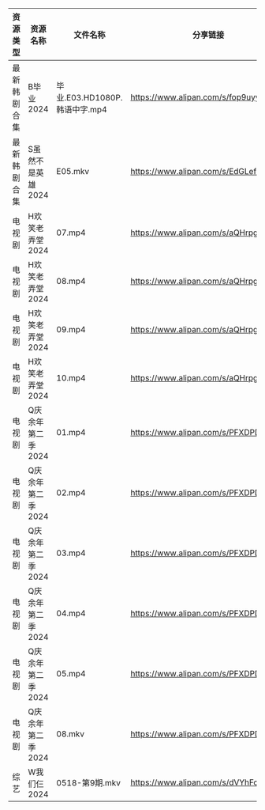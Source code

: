 | 资源类型   | 资源名称        | 文件名称                    | 分享链接                                 | 更新时间                |
| ------ | ----------- | ----------------------- | ------------------------------------ | ------------------- |
| 最新韩剧合集 | B毕业2024     | 毕业.E03.HD1080P.韩语中字.mp4 | https://www.alipan.com/s/fop9uyywL8B | 2024-05-19 00:05:18 |
| 最新韩剧合集 | S虽然不是英雄2024 | E05.mkv                 | https://www.alipan.com/s/EdGLefHeWvz | 2024-05-19 00:10:02 |
| 电视剧    | H欢笑老弄堂2024  | 07.mp4                  | https://www.alipan.com/s/aQHrpgJiHnZ | 2024-05-19 00:06:06 |
| 电视剧    | H欢笑老弄堂2024  | 08.mp4                  | https://www.alipan.com/s/aQHrpgJiHnZ | 2024-05-19 00:06:06 |
| 电视剧    | H欢笑老弄堂2024  | 09.mp4                  | https://www.alipan.com/s/aQHrpgJiHnZ | 2024-05-19 00:06:06 |
| 电视剧    | H欢笑老弄堂2024  | 10.mp4                  | https://www.alipan.com/s/aQHrpgJiHnZ | 2024-05-19 00:06:05 |
| 电视剧    | Q庆余年第二季2024 | 01.mp4                  | https://www.alipan.com/s/PFXDPDVdpwb | 2024-05-19 07:06:08 |
| 电视剧    | Q庆余年第二季2024 | 02.mp4                  | https://www.alipan.com/s/PFXDPDVdpwb | 2024-05-19 07:06:08 |
| 电视剧    | Q庆余年第二季2024 | 03.mp4                  | https://www.alipan.com/s/PFXDPDVdpwb | 2024-05-19 07:06:07 |
| 电视剧    | Q庆余年第二季2024 | 04.mp4                  | https://www.alipan.com/s/PFXDPDVdpwb | 2024-05-19 07:06:07 |
| 电视剧    | Q庆余年第二季2024 | 05.mp4                  | https://www.alipan.com/s/PFXDPDVdpwb | 2024-05-19 07:06:07 |
| 电视剧    | Q庆余年第二季2024 | 08.mkv                  | https://www.alipan.com/s/PFXDPDVdpwb | 2024-05-19 07:06:06 |
| 综艺     | W我们仨2024    | 0518-第9期.mkv            | https://www.alipan.com/s/dVYhFcy3TMz | 2024-05-19 00:15:38 |
